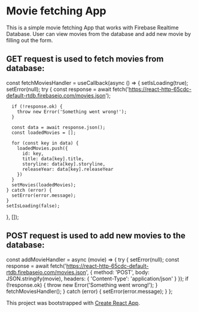 # Movie fetching App
This is a simple movie fetching App that works with Firebase Realtime Database.
User can view movies from the database and add new movie by filling out the form.
## GET request is used to fetch movies from database: 
const fetchMoviesHandler = useCallback(async () => {
    setIsLoading(true);
    setError(null);
    try {
      const response = await fetch('https://react-http-65cdc-default-rtdb.firebaseio.com/movies.json');

      if (!response.ok) {
        throw new Error('Something went wrong!');
      }

      const data = await response.json();
      const loadedMovies = [];

      for (const key in data) {
        loadedMovies.push({
          id: key,
          title: data[key].title,
          storyline: data[key].storyline,
          releaseYear: data[key].releaseYear
        })
      }
      setMovies(loadedMovies);
    } catch (error) {
      setError(error.message);
    }
    setIsLoading(false);
  }, []);

## POST request is used to add new movies to the database:
const addMovieHandler = async (movie) => {
    try {
      setError(null);
      const response = await fetch('https://react-http-65cdc-default-rtdb.firebaseio.com/movies.json', {
        method: 'POST',
        body: JSON.stringify(movie),
        headers: {
          'Content-Type': 'application/json'
        }
      });
      if (!response.ok) {
        throw new Error('Something went wrong!');
      }
      fetchMoviesHandler();
    } catch (error) {
      setError(error.message);
    }
  };

This project was bootstrapped with [Create React App](https://github.com/facebook/create-react-app).